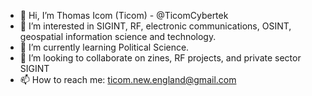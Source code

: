 - 👋 Hi, I’m Thomas Icom (Ticom) - @TicomCybertek
- 👀 I’m interested in SIGINT, RF, electronic communications, OSINT, geospatial information science and technology.
- 🌱 I’m currently learning Political Science.
- 💞️ I’m looking to collaborate on zines, RF projects, and private sector SIGINT
- 📫 How to reach me: ticom.new.england@gmail.com

<!---
TicomCybertek/TicomCybertek is a ✨ special ✨ repository because its `README.md` (this file) appears on your GitHub profile.
You can click the Preview link to take a look at your changes.
--->
